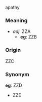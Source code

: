 apathy
### Meaning
+ _adj_: ZZA
    + __eg__: ZZB

### Origin

ZZC

### Synonym

__eg__: ZZD

+ ZZE


